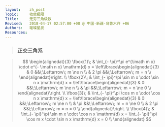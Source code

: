 ```yaml
---
layout:    zh_post
Topic:     收敛极限
Title:     无穷三角级数
Revised:   2018-04-17 02:57:00 +08 @ 中国-新疆-乌鲁木齐 +06
Authors:   璀璨星辰
Resources:
---
```


> ### 正交三角系

> $$
> \begin{alignedat}{3}
> \fbox{1}\; & \int_{- \pi}^\pi e^{\imath m x} \cdot e^{- \imath n x} \mathrm{d} x = \left\lbrace\begin{alignedat}{3}
>                                                                                    & 0     &&\;\Leftarrow\; m \ne n \\
>                                                                                    & 2 \pi &&\;\Leftarrow\; m = n \\
>                                                                                    \end{alignedat}\right. \\
> \fbox{2}\; & \int_{- \pi}^\pi \sin m x \cdot \sin n x \mathrm{d} x = \left\lbrace\begin{alignedat}{3}
>                                                                      & 0   &&\;\Leftarrow\; m \ne n \\
>                                                                      & \pi &&\;\Leftarrow\; m = n \ne 0 \\
>                                                                      \end{alignedat}\right. \\
> \fbox{3}\; & \int_{- \pi}^\pi \cos m x \cdot \cos n x \mathrm{d} x = \left\lbrace\begin{alignedat}{3}
>                                                                      & 0     &&\;\Leftarrow\; m \ne n \\
>                                                                      & \pi   &&\;\Leftarrow\; m = n \ne 0 \\
>                                                                      & 2 \pi &&\;\Leftarrow\; m = n = 0 \\
>                                                                      \end{alignedat}\right. \\
> \fbox{4}\; & \int_{- \pi}^\pi \sin m x \cdot \cos n x \mathrm{d} x = \int_{- \pi}^\pi \cos m x \cdot \sin n x \mathrm{d} x = 0 \\
> \end{alignedat}
> $$
>